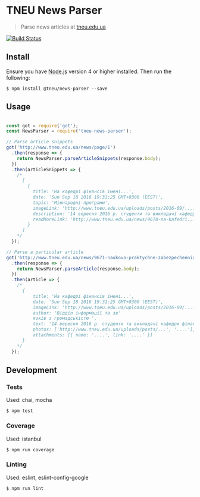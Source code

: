 # TNEU News Parser

>  Parse news articles at [tneu.edu.ua](http://www.tneu.edu.ua/news/)

[![Build Status](https://travis-ci.org/vladgolubev/tneu-news-parser.svg?branch=master)](https://travis-ci.org/vladgolubev/tneu-news-parser)


## Install

Ensure you have [Node.js](https://nodejs.org) version 4 or higher installed. Then run the following:

```
$ npm install @tneu/news-parser --save
```

## Usage

```javascript

const got = require('got');
const NewsParser = require('tneu-news-parser');

// Parse article snippets
got('http://www.tneu.edu.ua/news/page/1')
  .then(response => {
    return NewsParser.parseArticleSnippets(response.body);
  })
  .then(articleSnippets => {
    /*
      [
        {
          title: 'На кафедрі фінансів імені...',
          date: 'Sun Sep 18 2016 19:31:25 GMT+0300 (EEST)',
          topic: 'Міжнародні програми',
          imageLink: 'http://www.tneu.edu.ua/uploads/posts/2016-09/....',
          description: '14 вересня 2016 р. студенти та викладачі кафедри фінансів...',
          readMoreLink: 'http://www.tneu.edu.ua/news/9678-na-kafedri....'
        }
      ]
    */
  });

// Parse a particular article
got('http://www.tneu.edu.ua/news/9671-naukovo-praktychne-zabezpechennia.html')
  .then(response => {
    return NewsParser.parseArticle(response.body);
  })
  .then(article => {
    /*
      {
          title: 'На кафедрі фінансів імені...',
          date: 'Sun Sep 18 2016 19:31:25 GMT+0300 (EEST)',
          imageLink: 'http://www.tneu.edu.ua/uploads/posts/2016-09/....',
          author: 'Відділ інформації та зв'
          язків з громадськістю ',
          text: '14 вересня 2016 р. студенти та викладачі кафедри фінансів...',
          photos: ['http://www.tneu.edu.ua/uploads/posts/...', '....'],
          attachments: [{ name: '....', link: '....' }]
      }
    */
  });

```

## Development

### Tests

Used: chai, mocha

```
$ npm test
```

### Coverage

Used: istanbul

```
$ npm run coverage
```

### Linting

Used: eslint, eslint-config-google

```
$ npm run lint
```

